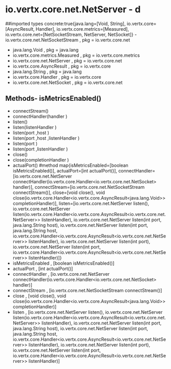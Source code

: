 # io.vertx.core.net.NetServer - d
##imported types concrete:true{java.lang=[Void, String], io.vertx.core=[AsyncResult, Handler], io.vertx.core.metrics=[Measured], io.vertx.core.net=[NetSocketStream, NetServer, NetSocket]} - io.vertx.core.net.NetSocketStream  , pkg = io.vertx.core.net
- java.lang.Void  , pkg = java.lang
- io.vertx.core.metrics.Measured  , pkg = io.vertx.core.metrics
- io.vertx.core.net.NetServer  , pkg = io.vertx.core.net
- io.vertx.core.AsyncResult  , pkg = io.vertx.core
- java.lang.String  , pkg = java.lang
- io.vertx.core.Handler  , pkg = io.vertx.core
- io.vertx.core.net.NetSocket  , pkg = io.vertx.core.net
## Methods- isMetricsEnabled()
- connectStream()
- connectHandler(handler )
- listen()
- listen(listenHandler )
- listen(port ,host )
- listen(port ,host ,listenHandler )
- listen(port )
- listen(port ,listenHandler )
- close()
- close(completionHandler )
- actualPort()
#method map{isMetricsEnabled=[boolean isMetricsEnabled()], actualPort=[int actualPort()], connectHandler=[io.vertx.core.net.NetServer connectHandler(io.vertx.core.Handler<io.vertx.core.net.NetSocket> handler)], connectStream=[io.vertx.core.net.NetSocketStream connectStream()], close=[void close(), void close(io.vertx.core.Handler<io.vertx.core.AsyncResult<java.lang.Void>> completionHandler)], listen=[io.vertx.core.net.NetServer listen(), io.vertx.core.net.NetServer listen(io.vertx.core.Handler<io.vertx.core.AsyncResult<io.vertx.core.net.NetServer>> listenHandler), io.vertx.core.net.NetServer listen(int port, java.lang.String host), io.vertx.core.net.NetServer listen(int port, java.lang.String host, io.vertx.core.Handler<io.vertx.core.AsyncResult<io.vertx.core.net.NetServer>> listenHandler), io.vertx.core.net.NetServer listen(int port), io.vertx.core.net.NetServer listen(int port, io.vertx.core.Handler<io.vertx.core.AsyncResult<io.vertx.core.net.NetServer>> listenHandler)]} 
- isMetricsEnabled , [boolean isMetricsEnabled()]
- actualPort , [int actualPort()]
- connectHandler , [io.vertx.core.net.NetServer connectHandler(io.vertx.core.Handler<io.vertx.core.net.NetSocket> handler)]
- connectStream , [io.vertx.core.net.NetSocketStream connectStream()]
- close , [void close(), void close(io.vertx.core.Handler<io.vertx.core.AsyncResult<java.lang.Void>> completionHandler)]
- listen , [io.vertx.core.net.NetServer listen(), io.vertx.core.net.NetServer listen(io.vertx.core.Handler<io.vertx.core.AsyncResult<io.vertx.core.net.NetServer>> listenHandler), io.vertx.core.net.NetServer listen(int port, java.lang.String host), io.vertx.core.net.NetServer listen(int port, java.lang.String host, io.vertx.core.Handler<io.vertx.core.AsyncResult<io.vertx.core.net.NetServer>> listenHandler), io.vertx.core.net.NetServer listen(int port), io.vertx.core.net.NetServer listen(int port, io.vertx.core.Handler<io.vertx.core.AsyncResult<io.vertx.core.net.NetServer>> listenHandler)]
